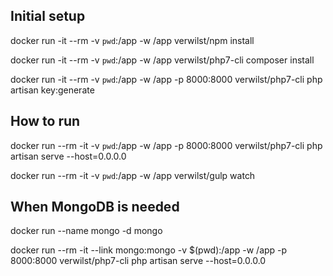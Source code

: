 ## Initial setup

docker run -it --rm -v `pwd`:/app -w /app verwilst/npm install

docker run -it --rm -v `pwd`:/app -w /app verwilst/php7-cli composer install

docker run -it --rm -v `pwd`:/app -w /app -p 8000:8000 verwilst/php7-cli php artisan key:generate

## How to run

docker run --rm -it -v `pwd`:/app -w /app -p 8000:8000 verwilst/php7-cli php artisan serve --host=0.0.0.0

docker run --rm -it -v `pwd`:/app -w /app verwilst/gulp watch

## When MongoDB is needed

docker run --name mongo -d mongo

docker run --rm -it --link mongo:mongo -v $(pwd):/app -w /app -p 8000:8000 verwilst/php7-cli php artisan serve --host=0.0.0.0
